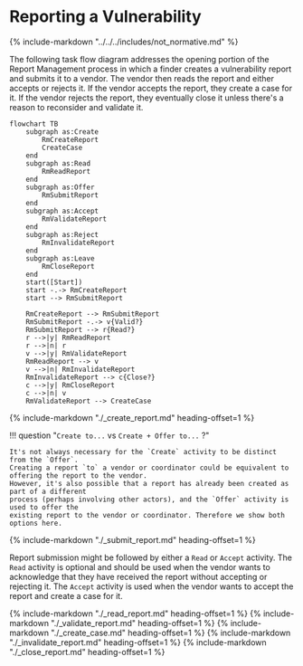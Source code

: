 # Reporting a Vulnerability

{% include-markdown "../../../includes/not_normative.md" %}

The following task flow diagram addresses the opening portion of the Report Management process in which a finder
creates a vulnerability report and submits it to a vendor. The vendor then reads the report and either accepts or
rejects it. If the vendor accepts the report, they create a case for it. If the vendor rejects the report, they
eventually close it unless there's a reason to reconsider and validate it.

```mermaid
flowchart TB
    subgraph as:Create
        RmCreateReport
        CreateCase
    end
    subgraph as:Read
        RmReadReport
    end
    subgraph as:Offer
        RmSubmitReport
    end
    subgraph as:Accept
        RmValidateReport
    end
    subgraph as:Reject
        RmInvalidateReport
    end
    subgraph as:Leave
        RmCloseReport
    end
    start([Start])
    start -.-> RmCreateReport
    start --> RmSubmitReport

    RmCreateReport --> RmSubmitReport
    RmSubmitReport -.-> v{Valid?}
    RmSubmitReport --> r{Read?}
    r -->|y| RmReadReport
    r -->|n| r
    v -->|y| RmValidateReport
    RmReadReport --> v
    v -->|n| RmInvalidateReport
    RmInvalidateReport --> c{Close?}
    c -->|y| RmCloseReport
    c -->|n| v
    RmValidateReport --> CreateCase
```

{% include-markdown "./_create_report.md" heading-offset=1 %}

!!! question "`Create to...` vs `Create + Offer to...` ?"

    It's not always necessary for the `Create` activity to be distinct from the `Offer`.
    Creating a report `to` a vendor or coordinator could be equivalent to offering the report to the vendor.
    However, it's also possible that a report has already been created as part of a different
    process (perhaps involving other actors), and the `Offer` activity is used to offer the
    existing report to the vendor or coordinator. Therefore we show both options here.

{% include-markdown "./_submit_report.md" heading-offset=1 %}

Report submission might be followed by either a `Read` or `Accept` activity.
The `Read` activity is optional and should be used when the vendor wants to
acknowledge that they have received the report without accepting or rejecting
it. The `Accept` activity is used when the vendor wants to accept the report
and create a case for it.

{% include-markdown "./_read_report.md" heading-offset=1 %}
{% include-markdown "./_validate_report.md" heading-offset=1 %}
{% include-markdown "./_create_case.md" heading-offset=1 %}
{% include-markdown "./_invalidate_report.md" heading-offset=1 %}
{% include-markdown "./_close_report.md" heading-offset=1 %}
